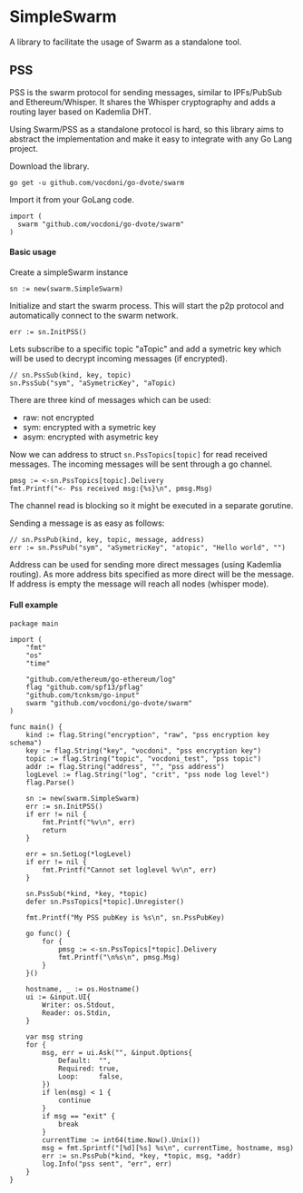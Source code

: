 # SimpleSwarm

A library to facilitate the usage of Swarm as a standalone tool.

## PSS

PSS is the swarm protocol for sending messages, similar to IPFs/PubSub and Ethereum/Whisper.
It shares the Whisper cryptography and adds a routing layer based on Kademlia DHT.

Using Swarm/PSS as a standalone protocol is hard, so this library aims to abstract the implementation and make it easy to integrate with any Go Lang project. 

Download the library.
```
go get -u github.com/vocdoni/go-dvote/swarm
```

Import it from your GoLang code.

```
import ( 
  swarm "github.com/vocdoni/go-dvote/swarm" 
)
```

#### Basic usage

Create a simpleSwarm instance
```
sn := new(swarm.SimpleSwarm)
```

Initialize and start the swarm process. This will start the p2p protocol and automatically connect to the swarm network.
```
err := sn.InitPSS()
```

Lets subscribe to a specific topic "aTopic" and add a symetric key which will be used to decrypt incoming messages (if encrypted).

```
// sn.PssSub(kind, key, topic)
sn.PssSub("sym", "aSymetricKey", "aTopic)
```

There are three kind of messages which can be used:

+ raw: not encrypted
+ sym: encrypted with a symetric key
+ asym: encrypted with asymetric key


Now we can address to struct `sn.PssTopics[topic]` for read received messages. The incoming messages will be sent through a go channel.

```
pmsg := <-sn.PssTopics[topic].Delivery
fmt.Printf("<- Pss received msg:{%s}\n", pmsg.Msg)
```
The channel read is blocking so it might be executed in a separate gorutine.

Sending a message is as easy as follows:

```
// sn.PssPub(kind, key, topic, message, address)
err := sn.PssPub("sym", "aSymetricKey", "atopic", "Hello world", "")
```
Address can be used for sending more direct messages (using Kademlia routing). As more address bits specified as more direct will be the message. If address is empty the message will reach all nodes (whisper mode).

#### Full example

```
package main

import (
	"fmt"
	"os"
	"time"

	"github.com/ethereum/go-ethereum/log"
	flag "github.com/spf13/pflag"
	"github.com/tcnksm/go-input"
	swarm "github.com/vocdoni/go-dvote/swarm"
)

func main() {
	kind := flag.String("encryption", "raw", "pss encryption key schema")
	key := flag.String("key", "vocdoni", "pss encryption key")
	topic := flag.String("topic", "vocdoni_test", "pss topic")
	addr := flag.String("address", "", "pss address")
	logLevel := flag.String("log", "crit", "pss node log level")
	flag.Parse()

	sn := new(swarm.SimpleSwarm)
	err := sn.InitPSS()
	if err != nil {
		fmt.Printf("%v\n", err)
		return
	}

	err = sn.SetLog(*logLevel)
	if err != nil {
		fmt.Printf("Cannot set loglevel %v\n", err)
	}

	sn.PssSub(*kind, *key, *topic)
	defer sn.PssTopics[*topic].Unregister()

	fmt.Printf("My PSS pubKey is %s\n", sn.PssPubKey)

	go func() {
		for {
			pmsg := <-sn.PssTopics[*topic].Delivery
			fmt.Printf("\n%s\n", pmsg.Msg)
		}
	}()

	hostname, _ := os.Hostname()
	ui := &input.UI{
		Writer: os.Stdout,
		Reader: os.Stdin,
	}

	var msg string
	for {
		msg, err = ui.Ask("", &input.Options{
			Default:  "",
			Required: true,
			Loop:     false,
		})
		if len(msg) < 1 {
			continue
		}
		if msg == "exit" {
			break
		}
		currentTime := int64(time.Now().Unix())
		msg = fmt.Sprintf("[%d][%s] %s\n", currentTime, hostname, msg)
		err := sn.PssPub(*kind, *key, *topic, msg, *addr)
		log.Info("pss sent", "err", err)
	}
}

```

